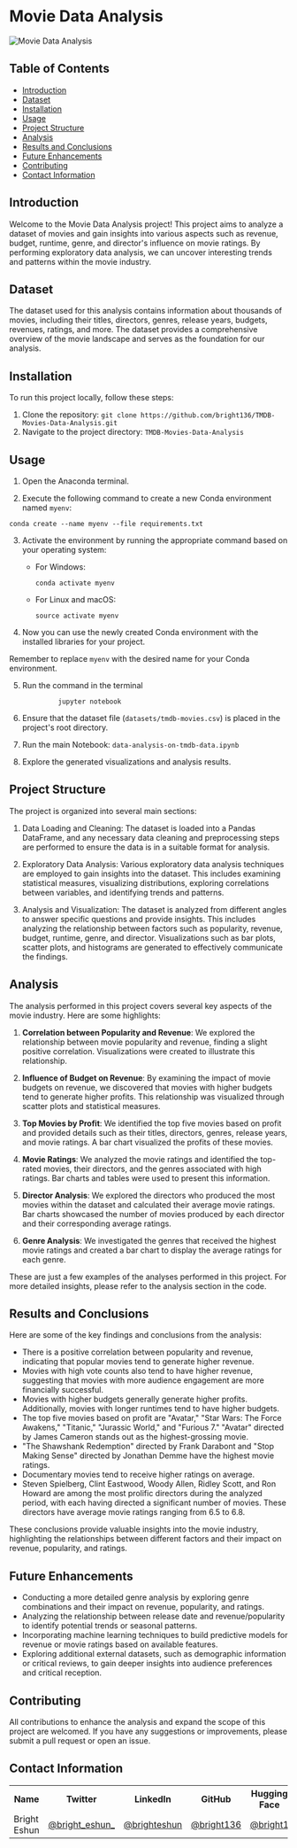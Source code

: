 # Movie Data Analysis

![Movie Data Analysis](https://drive.google.com/uc?export=view&id=1HjFetQyX2wR3dOv7USLOnUzgrQ6NqrPv)


## Table of Contents
- [Introduction](#introduction)
- [Dataset](#dataset)
- [Installation](#installation)
- [Usage](#usage)
- [Project Structure](#project-structure)
- [Analysis](#analysis)
- [Results and Conclusions](#results-and-conclusions)
- [Future Enhancements](#future-enhancements)
- [Contributing](#contributing)
- [Contact Information](#contact-niformation)

## Introduction
Welcome to the Movie Data Analysis project! This project aims to analyze a dataset of movies and gain insights into various aspects such as revenue, budget, runtime, genre, and director's influence on movie ratings. By performing exploratory data analysis, we can uncover interesting trends and patterns within the movie industry.

## Dataset
The dataset used for this analysis contains information about thousands of movies, including their titles, directors, genres, release years, budgets, revenues, ratings, and more. The dataset provides a comprehensive overview of the movie landscape and serves as the foundation for our analysis.

## Installation
To run this project locally, follow these steps:

1. Clone the repository: `git clone https://github.com/bright136/TMDB-Movies-Data-Analysis.git`
2. Navigate to the project directory: `TMDB-Movies-Data-Analysis`


## Usage


1. Open the Anaconda terminal.

2. Execute the following command to create a new Conda environment named `myenv`:

```
conda create --name myenv --file requirements.txt
```

3. Activate the environment by running the appropriate command based on your operating system:

   - For Windows:
     ```
     conda activate myenv
     ```

   - For Linux and macOS:
     ```
     source activate myenv
     ```


4. Now you can use the newly created Conda environment with the installed libraries for your project.

Remember to replace `myenv` with the desired name for your Conda environment.

5. Run the command in the terminal

                jupyter notebook

5. Ensure that the dataset file (`datasets/tmdb-movies.csv`) is placed in the project's root directory.
6. Run the main Notebook: `data-analysis-on-tmdb-data.ipynb`
6. Explore the generated visualizations and analysis results.


## Project Structure
The project is organized into several main sections:

1. Data Loading and Cleaning: The dataset is loaded into a Pandas DataFrame, and any necessary data cleaning and preprocessing steps are performed to ensure the data is in a suitable format for analysis.

2. Exploratory Data Analysis: Various exploratory data analysis techniques are employed to gain insights into the dataset. This includes examining statistical measures, visualizing distributions, exploring correlations between variables, and identifying trends and patterns.

3. Analysis and Visualization: The dataset is analyzed from different angles to answer specific questions and provide insights. This includes analyzing the relationship between factors such as popularity, revenue, budget, runtime, genre, and director. Visualizations such as bar plots, scatter plots, and histograms are generated to effectively communicate the findings.


## Analysis
The analysis performed in this project covers several key aspects of the movie industry. Here are some highlights:

1. **Correlation between Popularity and Revenue**: We explored the relationship between movie popularity and revenue, finding a slight positive correlation. Visualizations were created to illustrate this relationship.

2. **Influence of Budget on Revenue**: By examining the impact of movie budgets on revenue, we discovered that movies with higher budgets tend to generate higher profits. This relationship was visualized through scatter plots and statistical measures.

3. **Top Movies by Profit**: We identified the top five movies based on profit and provided details such as their titles, directors, genres, release years, and movie ratings. A bar chart visualized the profits of these movies.

4. **Movie Ratings**: We analyzed the movie ratings and identified the top-rated movies, their directors, and the genres associated with high ratings. Bar charts and tables were used to present this information.

5. **Director Analysis**: We explored the directors who produced the most movies within the dataset and calculated their average movie ratings. Bar charts showcased the number of movies produced by each director and their corresponding average ratings.

6. **Genre Analysis**: We investigated the genres that received the highest movie ratings and created a bar chart to display the average ratings for each genre.

These are just a few examples of the analyses performed in this project. For more detailed insights, please refer to the analysis section in the code.


## Results and Conclusions
Here are some of the key findings and conclusions from the analysis:

- There is a positive correlation between popularity and revenue, indicating that popular movies tend to generate higher revenue.
- Movies with high vote counts also tend to have higher revenue, suggesting that movies with more audience engagement are more financially successful.
- Movies with higher budgets generally generate higher profits. Additionally, movies with longer runtimes tend to have higher budgets.
- The top five movies based on profit are "Avatar," "Star Wars: The Force Awakens," "Titanic," "Jurassic World," and "Furious 7." "Avatar" directed by James Cameron stands out as the highest-grossing movie.
- "The Shawshank Redemption" directed by Frank Darabont and "Stop Making Sense" directed by Jonathan Demme have the highest movie ratings.
- Documentary movies tend to receive higher ratings on average.
- Steven Spielberg, Clint Eastwood, Woody Allen, Ridley Scott, and Ron Howard are among the most prolific directors during the analyzed period, with each having directed a significant number of movies. These directors have average movie ratings ranging from 6.5 to 6.8.

These conclusions provide valuable insights into the movie industry, highlighting the relationships between different factors and their impact on revenue, popularity, and ratings.

## Future Enhancements
- Conducting a more detailed genre analysis by exploring genre combinations and their impact on revenue, popularity, and ratings.
- Analyzing the relationship between release date and revenue/popularity to identify potential trends or seasonal patterns.
- Incorporating machine learning techniques to build predictive models for revenue or movie ratings based on available features.
- Exploring additional external datasets, such as demographic information or critical reviews, to gain deeper insights into audience preferences and critical reception.


## Contributing
All contributions to enhance the analysis and expand the scope of this project are welcomed. If you have any suggestions or improvements, please submit a pull request or open an issue. 

## Contact Information

<table>
  <tr>
    <th>Name</th>
    <th>Twitter</th>
    <th>LinkedIn</th>
    <th>GitHub</th>
    <th>Hugging Face</th>
  </tr>
  <tr>
    <td>Bright Eshun</td>
    <td><a href="https://twitter.com/bright_eshun_">@bright_eshun_</a></td>
    <td><a href="https://www.linkedin.com/in/bright-eshun-9a8a51100/">@brighteshun</a></td>
    <td><a href="https://github.com/Bright136">@bright136</a></td>
    <td><a href="https://huggingface.co/bright1">@bright1</a></td>
  </tr>
</table>